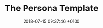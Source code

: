 ---
date: 2018-07-15 09:37:46 +0100
title: "The Persona Template"
description: "The template captures the persona’s picture and name; the persona’s details including demographics, lifestyle, and job-related information; and the persona’s goal: the benefits to be achieved or the problems to be solved, and the reason why the persona would want to use or purchase the product."
category:
- Customer discovery
link: 'https://www.romanpichler.com/tools/the-persona-template/'
site: Roman Pichler
type: Resource
resource-type: _resource-types/worksheets.md

---